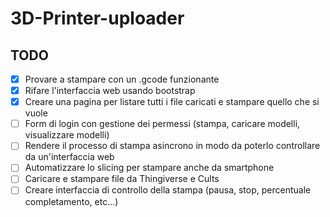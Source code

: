 # 3D-Printer-uploader
## TODO
- [x] Provare a stampare con un .gcode funzionante
- [x] Rifare l'interfaccia web usando bootstrap
- [x] Creare una pagina per listare tutti i file caricati e stampare quello che si vuole
- [ ] Form di login con gestione dei permessi (stampa, caricare modelli, visualizzare modelli)
- [ ] Rendere il processo di stampa asincrono in modo da poterlo controllare da un'interfaccia web
- [ ] Automatizzare lo slicing per stampare anche da smartphone
- [ ] Caricare e stampare file da Thingiverse e Cults
- [ ] Creare interfaccia di controllo della stampa (pausa, stop, percentuale completamento, etc...)
